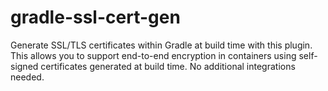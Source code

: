 # gradle-ssl-cert-gen
Generate SSL/TLS certificates within Gradle at build time with this plugin.  This allows you to support end-to-end encryption in containers using self-signed certificates generated at build time.  No additional integrations needed.
